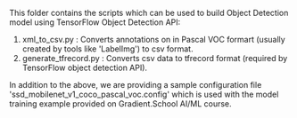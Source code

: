 This folder contains the scripts which can be used to build Object Detection model using TensorFlow Object Detection API:

1. xml_to_csv.py : Converts annotations on in Pascal VOC formart (usually created by tools like 'LabelImg') to csv format.
2. generate_tfrecord.py : Converts csv data to tfrecord format (required by TensorFlow object detection API).

In addition to the above, we are providing a sample configuration file 'ssd_mobilenet_v1_coco_pascal_voc.config' which is used with the model training example provided on Gradient.School AI/ML course.
